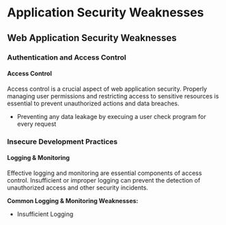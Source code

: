 # Application Security Weaknesses

## Web Application Security Weaknesses

### Authentication and Access Control

#### Access Control
Access control is a crucial aspect of web application security. Properly managing user permissions and restricting access to sensitive resources is essential to prevent unauthorized actions and data breaches.
- Preventing any data leakage by execuing a user check program for every request


### Insecure Development Practices

#### Logging & Monitoring

Effective logging and monitoring are essential components of access control. Insufficient or improper logging can prevent the detection of unauthorized access and other security incidents.

**Common Logging & Monitoring Weaknesses:**
- Insufficient Logging



